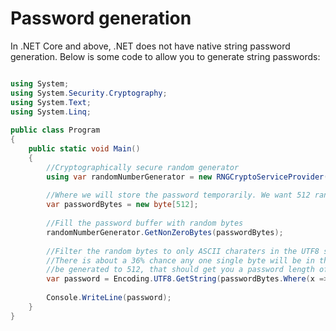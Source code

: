 # Password generation

In .NET Core and above, .NET does not have native string password generation. Below is some code to allow you to generate string passwords:

``` csharp

using System;
using System.Security.Cryptography;
using System.Text;
using System.Linq;
					
public class Program
{
	public static void Main()
	{
        //Cryptographically secure random generator
		using var randomNumberGenerator = new RNGCryptoServiceProvider();
        
        //Where we will store the password temporarily. We want 512 random bytes.
        var passwordBytes = new byte[512];
        
        //Fill the password buffer with random bytes
        randomNumberGenerator.GetNonZeroBytes(passwordBytes);
        
        //Filter the random bytes to only ASCII charaters in the UTF8 specification, then turn that into a string.
        //There is about a 36% chance any one single byte will be in that range. By setting the number of bytes to 
        //be generated to 512, that should get you a password length of on average 188 char long.
        var password = Encoding.UTF8.GetString(passwordBytes.Where(x => x > 33 && x < 127).ToArray());
		
		Console.WriteLine(password);
	}
}

```